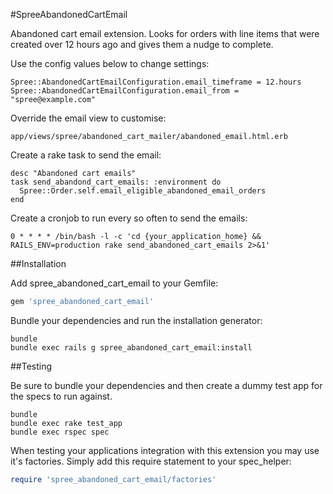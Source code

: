 #SpreeAbandonedCartEmail

Abandoned cart email extension. Looks for orders with line items that were created over 12 hours ago and gives them a nudge to complete.

Use the config values below to change settings:

```
Spree::AbandonedCartEmailConfiguration.email_timeframe = 12.hours
Spree::AbandonedCartEmailConfiguration.email_from = "spree@example.com"
```

Override the email view to customise:

```
app/views/spree/abandoned_cart_mailer/abandoned_email.html.erb
```

Create a rake task to send the email:

```
desc "Abandoned cart emails"
task send_abandond_cart_emails: :environment do
  Spree::Order.self.email_eligible_abandoned_email_orders
end
```
Create a cronjob to run every so often to send the emails:

```
0 * * * * /bin/bash -l -c 'cd {your_application_home} && RAILS_ENV=production rake send_abandoned_cart_emails 2>&1'
```

##Installation

Add spree_abandoned_cart_email to your Gemfile:

```ruby
gem 'spree_abandoned_cart_email'
```

Bundle your dependencies and run the installation generator:

```shell
bundle
bundle exec rails g spree_abandoned_cart_email:install
```

##Testing

Be sure to bundle your dependencies and then create a dummy test app for the specs to run against.

```shell
bundle
bundle exec rake test_app
bundle exec rspec spec
```

When testing your applications integration with this extension you may use it's factories.
Simply add this require statement to your spec_helper:

```ruby
require 'spree_abandoned_cart_email/factories'
```
